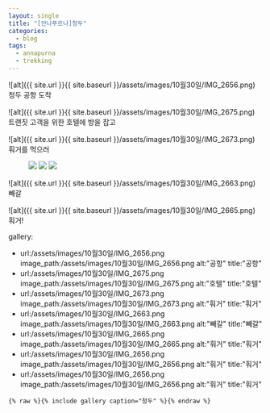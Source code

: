 ```yaml
---
layout: single
title: "[안나푸르나]청두"
categories:
  - blog
tags:
  - annapurna
  - trekking
---
```


![alt]({{ site.url }}{{ site.baseurl }}/assets/images/10월30일/IMG_2656.png)
청두 공항 도착

![alt]({{ site.url }}{{ site.baseurl }}/assets/images/10월30일/IMG_2675.png)
트랜짓 고객을 위한 호텔에 방을 잡고

![alt]({{ site.url }}{{ site.baseurl }}/assets/images/10월30일/IMG_2673.png)
훠거를 먹으러

<figure class="third">
    <img src="/assets/images/10월30일/IMG_2663.png">
    <img src="/assets/images/10월30일/IMG_2665.png">
    <img src="/assets/images/10월30일/IMG_2664.png">
</figure>
![alt]({{ site.url }}{{ site.baseurl }}/assets/images/10월30일/IMG_2663.png)
빼갈

![alt]({{ site.url }}{{ site.baseurl }}/assets/images/10월30일/IMG_2665.png)
훠거!

gallery:
 - url:/assets/images/10월30일/IMG_2656.png
   image_path:/assets/images/10월30일/IMG_2656.png
   alt:"공항"
   title:"공항"
 - url:/assets/images/10월30일/IMG_2675.png
   image_path:/assets/images/10월30일/IMG_2675.png
   alt:"호텔"
   title:"호텔"
 - url:/assets/images/10월30일/IMG_2673.png
   image_path:/assets/images/10월30일/IMG_2673.png
   alt:"훠거"
   title:"훠거"
 - url:/assets/images/10월30일/IMG_2663.png
   image_path:/assets/images/10월30일/IMG_2663.png
   alt:"빼갈"
   title:"빼갈"
 - url:/assets/images/10월30일/IMG_2665.png
   image_path:/assets/images/10월30일/IMG_2665.png
   alt:"훠거"
   title:"훠거"
 - url:/assets/images/10월30일/IMG_2656.png
   image_path:/assets/images/10월30일/IMG_2656.png
   alt:"훠거"
   title:"훠거"
 - url:/assets/images/10월30일/IMG_2656.png
   image_path:/assets/images/10월30일/IMG_2656.png
   alt:"훠거"
   title:"훠거"

```liquid
{% raw %}{% include gallery caption="청두" %}{% endraw %}
```
